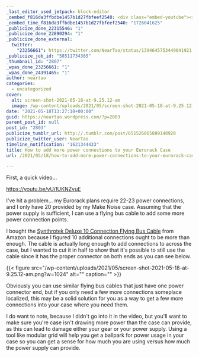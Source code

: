 ```yaml
---
_last_editor_used_jetpack: block-editor
_oembed_f816da3ffbdbe1457b1d27fbfeef2540: <div class="embed-youtube"><iframe title="How to add more power connections to your Eurorack Case" width="750" height="422" src="https://www.youtube.com/embed/vUi1UKNZvuE?feature=oembed" frameborder="0" allow="accelerometer; autoplay; clipboard-write; encrypted-media; gyroscope; picture-in-picture; web-share" referrerpolicy="strict-origin-when-cross-origin" allowfullscreen></iframe></div>
_oembed_time_f816da3ffbdbe1457b1d27fbfeef2540: "1726041625"
_publicize_done_22315546: "1"
_publicize_done_22890294: "1"
_publicize_done_external:
  twitter:
    "23256661": https://twitter.com/NearTao/status/1394645753449041921
_publicize_job_id: "58511734365"
_thumbnail_id: "2807"
_wpas_done_23256661: "1"
_wpas_done_24391465: "1"
author: neartao
categories:
  - uncategorized
cover:
  alt: screen-shot-2021-05-18-at-9.25.12-am
  image: /wp-content/uploads/2021/05/screen-shot-2021-05-18-at-9.25.12-am.png
date: "2021-05-18T13:27:10+00:00"
guid: https://neartao.wordpress.com/?p=2803
parent_post_id: null
post_id: "2803"
publicize_tumblr_url: http://.tumblr.com/post/651526865889148928
publicize_twitter_user: NearTao
timeline_notification: "1621344433"
title: How to add more power connections to your Eurorack Case
url: /2021/05/18/how-to-add-more-power-connections-to-your-eurorack-case/

---
```

First, a quick video...

https://youtu.be/vUi1UKNZvuE

I've hit a problem... my Eurorack plans require 22-23 power connections, and I only have 20 provided by my Make Noise case. Assuming that the power supply is sufficient, I can use a flying bus cable to add some more power connection points.

I bought the [Synthrotek Deluxe 10 Connection Flying Bus Cable](https://www.amazon.com/dp/B078J7RPJ3?psc=1&ref=ppx_yo2_dt_b_product_details) from Amazon because I figured 10 additional connections ought to be more than enough. The cable is actually long enough to add connections to across the case, but I wanted to cut it in half to show that it's possible to still use the cable since it has the proper connector on both ends as you can see below.

{{< figure src="/wp-content/uploads/2021/05/screen-shot-2021-05-18-at-9.25.12-am.png?w=1024" alt="" caption="" >}}

Obviously you can use similar flying bus cables that just have one power connector end, but if you only need a few more connections someplace localized, this may be a solid solution for you as a way to get a few more connections into your case where you need them.

I do want to note, because I didn't go into it in the video, but you'll want to make sure you're case isn't drawing more power than the case can provide, as this can lead to damage either your gear or your power supply. Using a tool like modular grid will help you get a ballpark for power usage in your case so you can get a sense for how much you are using versus how much the power supply can provide.
